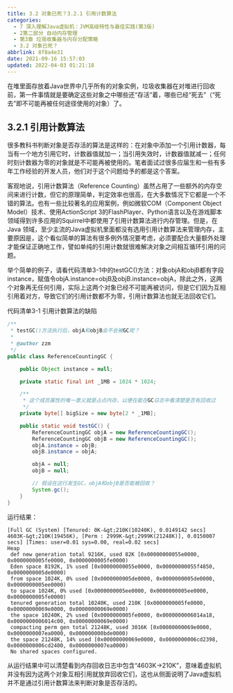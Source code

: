 ```yaml
---
title: 3.2 对象已死？3.2.1 引用计数算法
categories: 
  - 7 深入理解Java虛拟机：JVM高级特性与最佳实践(第3版)
  - 2第二部分 自动内存管理
  - 第3章 垃圾收集器与内存分配策略
  - 3.2 对象已死？
abbrlink: 8f8a4e31
date: 2021-09-16 15:57:03
updated: 2022-04-03 01:21:18
---
```

在堆里面存放着Java世界中几乎所有的对象实例，垃圾收集器在对堆进行回收前，第一件事情就是要确定这些对象之中哪些还“存活”着，哪些已经“死去”（“死去”即不可能再被任何途径使用的对象）了。
## 3.2.1 引用计数算法
很多教科书判断对象是否存活的算法是这样的：在对象中添加一个引用计数器，每当有一个地方引用它时，计数器值就加一；当引用失效时，计数器值就减一；任何时刻计数器为零的对象就是不可能再被使用的。笔者面试过很多应届生和一些有多年工作经验的开发人员，他们对于这个问题给予的都是这个答案。

客观地说，引用计数算法（Reference Counting）虽然占用了一些额外的内存空间来进行计数，但它的原理简单，判定效率也很高，在大多数情况下它都是一个不错的算法。也有一些比较著名的应用案例，例如微软COM（Component Object Model）技术、使用ActionScript 3的FlashPlayer、Python语言以及在游戏脚本领域得到许多应用的Squirrel中都使用了引用计数算法进行内存管理。但是，在Java 领域，至少主流的Java虚拟机里面都没有选用引用计数算法来管理内存，主要原因是，这个看似简单的算法有很多例外情况要考虑，必须要配合大量额外处理才能保证正确地工作，譬如单纯的引用计数就很难解决对象之间相互循环引用的问题。

举个简单的例子，请看代码清单3-1中的testGC()方法：对象objA和objB都有字段instance，赋值令objA.instance=objB及objB.instance=objA，除此之外，这两个对象再无任何引用，实际上这两个对象已经不可能再被访问，但是它们因为互相引用着对方，导致它们的引用计数都不为零，引用计数算法也就无法回收它们。

代码清单3-1 引用计数算法的缺陷
```java
/**
 * testGC()方法执行后，objA和objB会不会被GC呢？
 *
 * @author zzm
 */
public class ReferenceCountingGC {

    public Object instance = null;

    private static final int _1MB = 1024 * 1024;

    /**
     * 这个成员属性的唯一意义就是占点内存，以便在能在GC日志中看清楚是否有回收过
     */
    private byte[] bigSize = new byte[2 * _1MB];

    public static void testGC() {
        ReferenceCountingGC objA = new ReferenceCountingGC();
        ReferenceCountingGC objB = new ReferenceCountingGC();
        objA.instance = objB;
        objB.instance = objA;

        objA = null;
        objB = null;

        // 假设在这行发生GC，objA和objB是否能被回收？
        System.gc();
    }
}
```
运行结果：
```
[Full GC (System) [Tenured: 0K-&gt;210K(10240K), 0.0149142 secs] 4603K-&gt;210K(19456K), [Perm : 2999K-&gt;2999K(21248K)], 0.0150007 secs] [Times: user=0.01 sys=0.00, real=0.02 secs]
Heap
 def new generation total 9216K, used 82K [0x00000000055e0000, 0x0000000005fe0000, 0x0000000005fe0000)
 Eden space 8192K, 1% used [0x00000000055e0000, 0x00000000055f4850, 0x0000000005de0000)
 from space 1024K, 0% used [0x0000000005de0000, 0x0000000005de0000, 0x0000000005ee0000)
 to space 1024K, 0% used [0x0000000005ee0000, 0x0000000005ee0000, 0x0000000005fe0000)
 tenured generation total 10240K, used 210K [0x0000000005fe0000, 0x00000000069e0000, 0x00000000069e0000)
 the space 10240K, 2% used [0x0000000005fe0000, 0x0000000006014a18, 0x0000000006014c00, 0x00000000069e0000)
 compacting perm gen total 21248K, used 3016K [0x00000000069e0000, 0x0000000007ea0000, 0x000000000bde0000)
 the space 21248K, 14% used [0x00000000069e0000, 0x0000000006cd2398, 0x0000000006cd2400, 0x0000000007ea0000)
 No shared spaces configured.
```
从运行结果中可以清楚看到内存回收日志中包含“4603K->210K”，意味着虚拟机并没有因为这两个对象互相引用就放弃回收它们，这也从侧面说明了Java虚拟机并不是通过引用计数算法来判断对象是否存活的。
